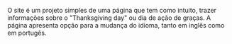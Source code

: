 O site é um projeto simples de uma página que tem como intuito, trazer informações sobre o "Thanksgiving day" ou dia de ação de graças. A página apresenta opção para a mudança do idioma, tanto em inglês como em portugês.
